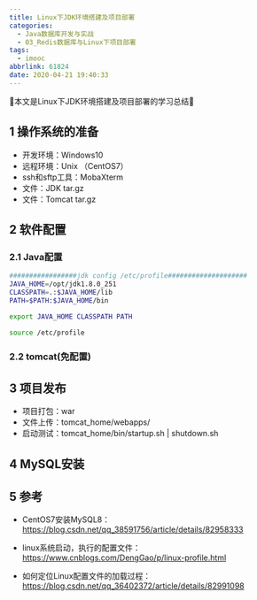 ```yaml
---
title: Linux下JDK环境搭建及项目部署
categories:
  - Java数据库开发与实战
  - 03_Redis数据库与Linux下项目部署
tags:
  - imooc
abbrlink: 61824
date: 2020-04-21 19:40:33
---
```


:star2:本文是Linux下JDK环境搭建及项目部署的学习总结:star2:

<!-- more -->

## 1 操作系统的准备

- 开发环境：Windows10
- 远程环境：Unix （CentOS7）
- ssh和sftp工具：MobaXterm
- 文件：JDK tar.gz
- 文件：Tomcat tar.gz

## 2 软件配置

### 2.1 Java配置

```sh
#################jdk config /etc/profile####################
JAVA_HOME=/opt/jdk1.8.0_251
CLASSPATH=.:$JAVA_HOME/lib
PATH=$PATH:$JAVA_HOME/bin

export JAVA_HOME CLASSPATH PATH
```

```bash
source /etc/profile
```

### 2.2 tomcat(免配置)

## 3 项目发布

- 项目打包：war
- 文件上传：tomcat_home/webapps/
- 启动测试：tomcat_home/bin/startup.sh | shutdown.sh

## 4 MySQL安装

## 5 参考

- CentOS7安装MySQL8：  
<https://blog.csdn.net/qq_38591756/article/details/82958333>

- linux系统启动，执行的配置文件：  
<https://www.cnblogs.com/DengGao/p/linux-profile.html>  

- 如何定位Linux配置文件的加载过程：  
<https://blog.csdn.net/qq_36402372/article/details/82991098>  
